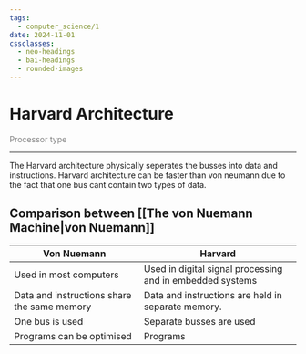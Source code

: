 ```yaml
---
tags:
  - computer_science/1
date: 2024-11-01
cssclasses:
  - neo-headings
  - bai-headings
  - rounded-images
---
```

# Harvard Architecture
<p class="center" style="margin:0;color:gray;">Processor type</p>

***
The Harvard architecture physically seperates the busses into data and instructions. Harvard architecture can be faster than von neumann due to the fact that one bus cant contain two types of data. 
## Comparison between [[The von Nuemann Machine|von Nuemann]]

| Von Nuemann                                 | Harvard                                                   |
| ------------------------------------------- | --------------------------------------------------------- |
| Used in most computers                      | Used in digital signal processing and in embedded systems |
| Data and instructions share the same memory | Data and instructions are held in separate memory.        |
| One bus is used                             | Separate busses are used                                  |
| Programs can be optimised                   | Programs                                                  |
